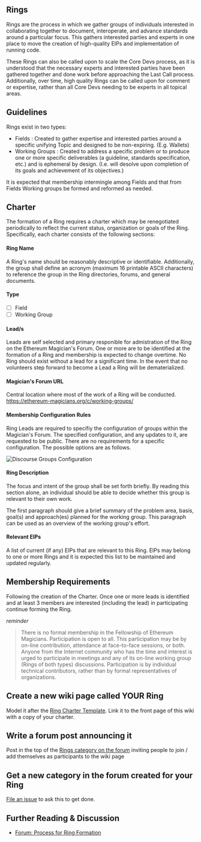 
## Rings
Rings are the process in which we gather groups of individuals interested in collaborating together to document, interoperate, and advance standards around a particular focus. This gathers interested parties and experts in one place to move the creation of high-quality EIPs and implementation of running code.

These Rings can also be called upon to scale the Core Devs process, as it is understood that the necessary experts and interested parties have been gathered together and done work before approaching the Last Call process. Additionally, over time, high quality Rings can be called upon for comment or expertise, rather than all Core Devs needing to be experts in all topical areas.

## Guidelines 

Rings exist in two types:
 - Fields : Created to gather expertise and interested parties around a specific unifying Topic and designed to be non-expiring. (E.g. Wallets)
 - Working Groups : Created to address a specific problem or to produce one or more specific deliverables (a guideline, standards specification, etc.) and is ephemeral by design. (I.e. will desolve upon completion of its goals and achievement of its objectives.)

It is expected that membership intermingle among Fields and that from Fields Working groups be formed and reformed as needed. 

## Charter

The formation of a Ring requires a charter which may be renegotiated periodically to reflect the current status, organization or goals of the Ring. Specifically, each charter consists of the following sections:

#### Ring Name
A Ring's name should be reasonably descriptive or identifiable. Additionally, the group shall define an acronym (maximum 16 printable ASCII characters) to reference the group in the Ring directories, forums, and general documents.

#### Type
- [ ] Field
- [ ] Working Group

#### Lead/s
Leads are self selected and primary responible for admistration of the Ring on the Ethereum Magician's Forum. One or more are to be identified at the formation of a Ring and membership is expected to change overtime. No Ring should exist without a lead for a significant time. In the event that no volunteers step forward to become a Lead a Ring will be dematerialized. 

#### Magician's Forum URL
Central location where most of the work of a Ring will be conducted.
https://ethereum-magicians.org/c/working-groups/<name>

#### Membership Configuration Rules
Ring Leads are required to specifiy the configuration of groups within the Magician's Forum. The specified configuration, and any updates to it, are requested to be public. There are no requirements for a specific configuration. The possible options are as follows.

![Discourse Groups Configuration](https://user-images.githubusercontent.com/509756/43865924-de2b0080-9b18-11e8-9cd1-4b0c6c92aecd.png)

#### Ring Description
The focus and intent of the group shall be set forth briefly. By reading this section alone, an individual should be able to decide whether this group is relevant to their own work.

The first paragraph should give a brief summary of the problem area, basis, goal(s) and approach(es) planned for the working group. This paragraph can be used as an overview of the working group's effort.

#### Relevant EIPs
A list of current (if any) EIPs that are relevant to this Ring. EIPs may belong to one or more Rings and it is expected this list to be maintained and updated regularly.

## Membership Requirements

Following the creation of the Charter. Once one or more leads is identified and at least 3 members are interested (including the lead) in participating continue forming the Ring.

*reminder*
>There is no formal membership in the Fellowship of Ethereum Magicians. Participation is open to all. This participation may be by on-line contribution, attendance at face-to-face sessions, or both. Anyone from the Internet community who has the time and interest is urged to participate in meetings and any of its on-line working group (Rings of both types) discussions. Participation is by individual technical contributors, rather than by formal representatives of organizations.

## Create a new wiki page called YOUR Ring

Model it after the [Ring Charter Template](Ring-Charter-Template). Link it to the front page of this wiki with a copy of your charter.

## Write a forum post announcing it

Post in the top of the [Rings category on the forum](https://ethereum-magicians.org/c/working-groups) inviting people to join / add themselves as participants to the wiki page

## Get a new category in the forum created for your Ring

[File an issue](https://github.com/ethereum-magicians/scrolls/issues/new) to ask this to get done.

## Further Reading & Discussion

- [Forum: Process for Ring Formation](https://ethereum-magicians.org/t/process-for-ring-formation/747)

